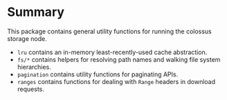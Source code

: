 # Summary

This package contains general utility functions for running the colossus
storage node.

- `lru` contains an in-memory least-recently-used cache abstraction.
- `fs/*` contains helpers for resolving path names and walking file system
  hierarchies.
- `pagination` contains utility functions for paginating APIs.
- `ranges` contains functions for dealing with `Range` headers in download
  requests.
